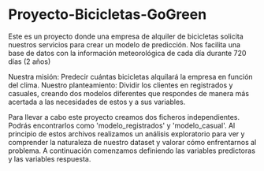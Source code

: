 # Proyecto-Bicicletas-GoGreen
Este es un proyecto donde una empresa de alquiler de bicicletas solicita nuestros servicios para crear un modelo de predicción.
Nos facilita una base de datos con la información meteorológica de cada día durante 720 días (2 años)

Nuestra misión: Predecir cuántas bicicletas alquilará la empresa en función del clima.
Nuestro planteamiento: Dividir los clientes en registrados y casuales, creando dos modelos diferentes que respondes de manera más acertada a las necesidades de estos y a sus variables.

Para llevar a cabo este proyecto creamos dos ficheros independientes. Podrás encontrarlos como 'modelo_registrados' y 'modelo_casual'. 
Al principio de estos archivos realizamos un análisis exploratorio para ver y comprender la naturaleza de nuestro dataset y valorar cómo enfrentarnos al problema.
A continuación comenzamos definiendo las variables predictoras y las variables respuesta.
